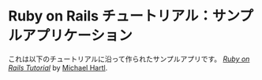# Ruby on Rails チュートリアル：サンプルアプリケーション

これは以下のチュートリアルに沿って作られたサンプルアプリです。
[*Ruby on Rails Tutorial*](http://railstutorial.jp/)
by [Michael Hartl](http://michaelhartl.com/).